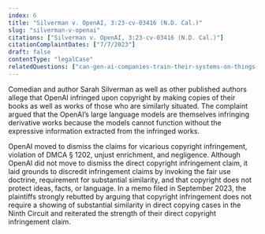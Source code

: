 ```yaml
---
index: 6
title: "Silverman v. OpenAI, 3:23-cv-03416 (N.D. Cal.)"
slug: "silverman-v-openai"
citations: ["Silverman v. OpenAI, 3:23-cv-03416 (N.D. Cal.)"]
citationComplaintDates: ["7/7/2023"]
draft: false 
contentType: "legalCase"
relatedQuestions: ["can-gen-ai-companies-train-their-systems-on-things-i-made"]
---
```

Comedian and author Sarah Silverman as well as other published authors allege that OpenAI infringed upon copyright by making copies of their books as well as works of those who are similarly situated. The complaint argued that the OpenAI’s large language models are themselves infringing derivative works because the models cannot function without the expressive information extracted from the infringed works. 

OpenAI moved to dismiss the claims for vicarious copyright infringement, violation of DMCA § 1202, unjust enrichment, and negligence. Although OpenAI did not move to dismiss the direct copyright infringement claim, it laid grounds to discredit infringement claims by invoking the fair use doctrine, requirement for substantial similarity, and that copyright does not protect ideas, facts, or language. In a memo filed in September 2023, the plaintiffs strongly rebutted by arguing that copyright infringement does not require a showing of substantial similarity in direct copying cases in the Ninth Circuit and reiterated the strength of their direct copyright infringement claim.

